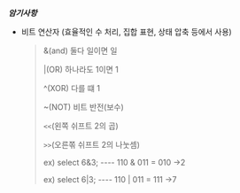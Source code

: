 ***암기사항***
- 비트 연산자 (효율적인 수 처리, 집합 표현, 상태 압축 등에서 사용)
  > &(and) 둘다 일이면 일
  > 
  >|(OR) 하나라도 1이면 1
  > 
  >^(XOR) 다를 떄 1
  > 
  > ~(NOT) 비트 반전(보수)
  > 
  >  `<<`(왼쪽 쉬프트 2의 곱)
  > 
  >  `>>`(오른쪾 쉬프트 2의 나눗셈)
  >
  > ex) select 6&3;  ---- 110 & 011 = 010 ->2
  > 
  > ex) select 6|3;  ---- 110 | 011 = 111 ->7
